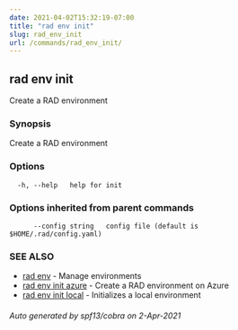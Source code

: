 ```yaml
---
date: 2021-04-02T15:32:19-07:00
title: "rad env init"
slug: rad_env_init
url: /commands/rad_env_init/
---
```

## rad env init

Create a RAD environment

### Synopsis

Create a RAD environment

### Options

```
  -h, --help   help for init
```

### Options inherited from parent commands

```
      --config string   config file (default is $HOME/.rad/config.yaml)
```

### SEE ALSO

* [rad env](/commands/rad_env/)	 - Manage environments
* [rad env init azure](/commands/rad_env_init_azure/)	 - Create a RAD environment on Azure
* [rad env init local](/commands/rad_env_init_local/)	 - Initializes a local environment

###### Auto generated by spf13/cobra on 2-Apr-2021
